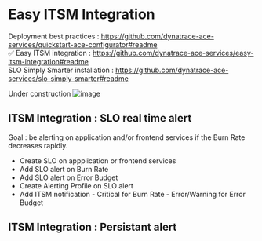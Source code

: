 # Easy ITSM Integration 

Deployment best practices : https://github.com/dynatrace-ace-services/quickstart-ace-configurator#readme  
✅ Easy ITSM integration : https://github.com/dynatrace-ace-services/easy-itsm-integration#readme  
SLO Simply Smarter installation : https://github.com/dynatrace-ace-services/slo-simply-smarter#readme  

Under construction 
![image](https://user-images.githubusercontent.com/40337213/216463063-f68679d0-6b87-4efb-9f26-9107795de7dd.png)

## ITSM Integration : SLO real time alert 

Goal : be alerting on application and/or frontend services if the Burn Rate decreases rapidly.  

- Create SLO on appplication or frontend services
- Add SLO alert on Burn Rate
- Add SLO alert on Error Budget
- Create Alerting Profile on SLO alert
- Add ITSM notification 
      - Critical for Burn Rate
      - Error/Warning for Error Budget 

## ITSM Integration : Persistant alert







